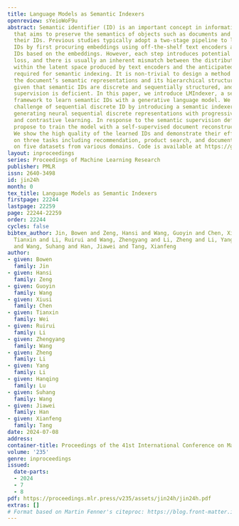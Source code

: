 ```yaml
---
title: Language Models as Semantic Indexers
openreview: sYeioWoF9u
abstract: Semantic identifier (ID) is an important concept in information retrieval
  that aims to preserve the semantics of objects such as documents and items inside
  their IDs. Previous studies typically adopt a two-stage pipeline to learn semantic
  IDs by first procuring embeddings using off-the-shelf text encoders and then deriving
  IDs based on the embeddings. However, each step introduces potential information
  loss, and there is usually an inherent mismatch between the distribution of embeddings
  within the latent space produced by text encoders and the anticipated distribution
  required for semantic indexing. It is non-trivial to design a method that can learn
  the document’s semantic representations and its hierarchical structure simultaneously,
  given that semantic IDs are discrete and sequentially structured, and the semantic
  supervision is deficient. In this paper, we introduce LMIndexer, a self-supervised
  framework to learn semantic IDs with a generative language model. We tackle the
  challenge of sequential discrete ID by introducing a semantic indexer capable of
  generating neural sequential discrete representations with progressive training
  and contrastive learning. In response to the semantic supervision deficiency, we
  propose to train the model with a self-supervised document reconstruction objective.
  We show the high quality of the learned IDs and demonstrate their effectiveness
  on three tasks including recommendation, product search, and document retrieval
  on five datasets from various domains. Code is available at https://github.com/PeterGriffinJin/LMIndexer.
layout: inproceedings
series: Proceedings of Machine Learning Research
publisher: PMLR
issn: 2640-3498
id: jin24h
month: 0
tex_title: Language Models as Semantic Indexers
firstpage: 22244
lastpage: 22259
page: 22244-22259
order: 22244
cycles: false
bibtex_author: Jin, Bowen and Zeng, Hansi and Wang, Guoyin and Chen, Xiusi and Wei,
  Tianxin and Li, Ruirui and Wang, Zhengyang and Li, Zheng and Li, Yang and Lu, Hanqing
  and Wang, Suhang and Han, Jiawei and Tang, Xianfeng
author:
- given: Bowen
  family: Jin
- given: Hansi
  family: Zeng
- given: Guoyin
  family: Wang
- given: Xiusi
  family: Chen
- given: Tianxin
  family: Wei
- given: Ruirui
  family: Li
- given: Zhengyang
  family: Wang
- given: Zheng
  family: Li
- given: Yang
  family: Li
- given: Hanqing
  family: Lu
- given: Suhang
  family: Wang
- given: Jiawei
  family: Han
- given: Xianfeng
  family: Tang
date: 2024-07-08
address:
container-title: Proceedings of the 41st International Conference on Machine Learning
volume: '235'
genre: inproceedings
issued:
  date-parts:
  - 2024
  - 7
  - 8
pdf: https://proceedings.mlr.press/v235/assets/jin24h/jin24h.pdf
extras: []
# Format based on Martin Fenner's citeproc: https://blog.front-matter.io/posts/citeproc-yaml-for-bibliographies/
---
```

